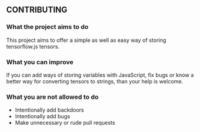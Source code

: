 ## CONTRIBUTING

### What the project aims to do

This project aims to offer a simple as well as easy way of storing tensorflow.js tensors.

### What you can improve

If you can add ways of storing variables with JavaScript, fix bugs or know a better way for converting tensors to strings, than your help is welcome.

### What you are not allowed to do

- Intentionally add backdoors
- Intentionally add bugs
- Make unnecessary or rude pull requests 
